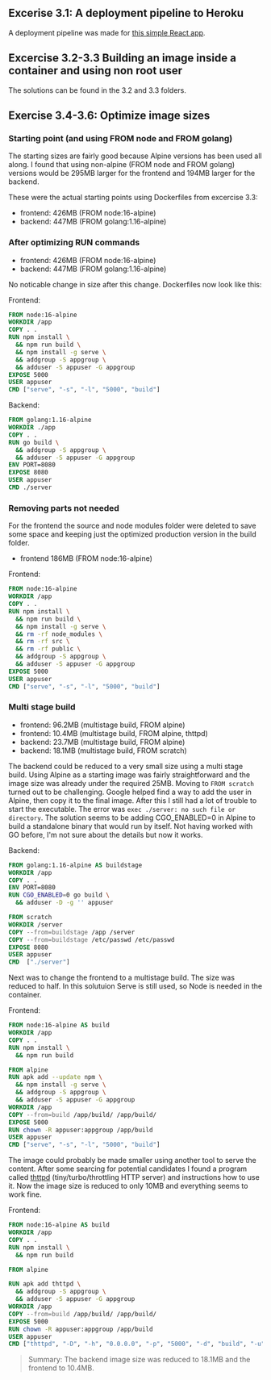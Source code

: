 ## Excerise 3.1: A deployment pipeline to Heroku

A deployment pipeline was made for [this simple React app](https://github.com/thomsva/Hello). 

## Excercise 3.2-3.3 Building an image inside a container and using non root user

The solutions can be found in the 3.2 and 3.3 folders. 
## Exercise 3.4-3.6: Optimize image sizes
### Starting point (and using FROM node and FROM golang)
The starting sizes are fairly good because Alpine versions has been used all along. I found that using non-alpine (FROM node and FROM golang) versions would be 295MB larger for the frontend and 194MB larger for the backend.  

These were the actual starting points using Dockerfiles from excercise 3.3:
- frontend: 426MB (FROM node:16-alpine)
- backend: 447MB (FROM golang:1.16-alpine)

### After optimizing RUN commands

- frontend: 426MB (FROM node:16-alpine)
- backend: 447MB (FROM golang:1.16-alpine)

No noticable change in size after this change. Dockerfiles now look like this: 

Frontend:
```Dockerfile
FROM node:16-alpine
WORKDIR /app
COPY . .
RUN npm install \
  && npm run build \
  && npm install -g serve \
  && addgroup -S appgroup \
  && adduser -S appuser -G appgroup
EXPOSE 5000
USER appuser
CMD ["serve", "-s", "-l", "5000", "build"]
```
Backend:
```Dockerfile
FROM golang:1.16-alpine
WORKDIR ./app
COPY . . 
RUN go build \
  && addgroup -S appgroup \
  && adduser -S appuser -G appgroup
ENV PORT=8080
EXPOSE 8080
USER appuser
CMD ./server
```
### Removing parts not needed

For the frontend the source and node modules folder were deleted to save some space and keeping just the optimized production version in the build folder.

- frontend 186MB (FROM node:16-alpine)

Frontend:
```Dockerfile
FROM node:16-alpine
WORKDIR /app
COPY . .
RUN npm install \
  && npm run build \
  && npm install -g serve \
  && rm -rf node_modules \
  && rm -rf src \
  && rm -rf public \
  && addgroup -S appgroup \
  && adduser -S appuser -G appgroup
EXPOSE 5000
USER appuser
CMD ["serve", "-s", "-l", "5000", "build"]
```

### Multi stage build
- frontend: 96.2MB (multistage build, FROM alpine)
- frontend: 10.4MB (multistage build, FROM alpine, thttpd)
- backend: 23.7MB (multistage build, FROM alpine)
- backend: 18.1MB (multistage build, FROM scratch)

The backend could be reduced to a very small size using a multi stage build. Using Alpine as a starting image was fairly straightforward and the image size was already under the required 25MB. Moving to `FROM scratch` turned out to be challenging. Google helped find a way to add the user in Alpine, then copy it to the final image. After this I still had a lot of trouble to start the executable. The error was `exec ./server: no such file or directory`. The solution seems to be adding CGO_ENABLED=0 in Alpine to build a standalone binary that would run by itself. Not having worked with GO before, I'm not sure about the details but now it works. 

Backend:
```Dockerfile
FROM golang:1.16-alpine AS buildstage
WORKDIR /app
COPY . . 
ENV PORT=8080
RUN CGO_ENABLED=0 go build \
  && adduser -D -g '' appuser

FROM scratch 
WORKDIR /server
COPY --from=buildstage /app /server
COPY --from=buildstage /etc/passwd /etc/passwd
EXPOSE 8080
USER appuser
CMD  ["./server"]
```
Next was to change the frontend to a multistage build. The size was reduced to half. In this solutuion Serve is still used, so Node is needed in the container. 

Frontend:
```Dockerfile
FROM node:16-alpine AS build
WORKDIR /app
COPY . .
RUN npm install \
  && npm run build 

FROM alpine
RUN apk add --update npm \
  && npm install -g serve \
  && addgroup -S appgroup \
  && adduser -S appuser -G appgroup
WORKDIR /app
COPY --from=build /app/build/ /app/build/
EXPOSE 5000
RUN chown -R appuser:appgroup /app/build
USER appuser
CMD ["serve", "-s", "-l", "5000", "build"]
```
The image could probably be made smaller using another tool to serve the content. After some searcing for potential candidates I found a program called [thttpd](https://www.acme.com/software/thttpd/) (tiny/turbo/throttling HTTP server) and instructions how to use it. Now the image size is reduced to only 10MB and everything seems to work fine. 

Frontend:
```Dockerfile
FROM node:16-alpine AS build
WORKDIR /app
COPY . .
RUN npm install \
  && npm run build 

FROM alpine

RUN apk add thttpd \
  && addgroup -S appgroup \
  && adduser -S appuser -G appgroup
WORKDIR /app
COPY --from=build /app/build/ /app/build/
EXPOSE 5000
RUN chown -R appuser:appgroup /app/build
USER appuser
CMD ["thttpd", "-D", "-h", "0.0.0.0", "-p", "5000", "-d", "build", "-u", "appuser", "-l", "-", "-M", "60"]

```

> Summary: The backend image size was reduced to 18.1MB and the frontend to 10.4MB.

